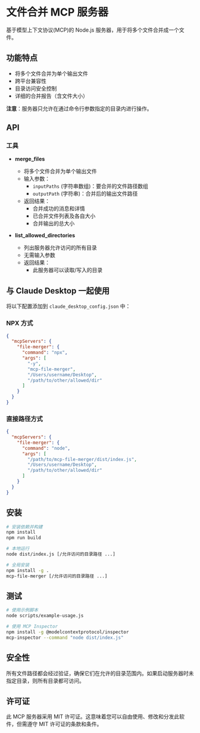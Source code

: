 # 文件合并 MCP 服务器

基于模型上下文协议(MCP)的 Node.js 服务器，用于将多个文件合并成一个文件。

## 功能特点

- 将多个文件合并为单个输出文件
- 跨平台兼容性
- 目录访问安全控制
- 详细的合并报告（含文件大小）

**注意**：服务器只允许在通过命令行参数指定的目录内进行操作。

## API

### 工具

- **merge_files**
  - 将多个文件合并为单个输出文件
  - 输入参数：
    - `inputPaths` (字符串数组)：要合并的文件路径数组
    - `outputPath` (字符串)：合并后的输出文件路径
  - 返回结果：
    - 合并成功的消息和详情
    - 已合并文件列表及各自大小
    - 合并输出的总大小

- **list_allowed_directories**
  - 列出服务器允许访问的所有目录
  - 无需输入参数
  - 返回结果：
    - 此服务器可以读取/写入的目录

## 与 Claude Desktop 一起使用

将以下配置添加到 `claude_desktop_config.json` 中：

### NPX 方式

```json
{
  "mcpServers": {
    "file-merger": {
      "command": "npx",
      "args": [
        "-y",
        "mcp-file-merger",
        "/Users/username/Desktop",
        "/path/to/other/allowed/dir"
      ]
    }
  }
}
```

### 直接路径方式

```json
{
  "mcpServers": {
    "file-merger": {
      "command": "node",
      "args": [
        "/path/to/mcp-file-merger/dist/index.js",
        "/Users/username/Desktop",
        "/path/to/other/allowed/dir"
      ]
    }
  }
}
```

## 安装

```bash
# 安装依赖并构建
npm install
npm run build

# 本地运行
node dist/index.js [/允许访问的目录路径 ...]

# 全局安装
npm install -g .
mcp-file-merger [/允许访问的目录路径 ...]
```

## 测试

```bash
# 使用示例脚本
node scripts/example-usage.js

# 使用 MCP Inspector
npm install -g @modelcontextprotocol/inspector
mcp-inspector --command "node dist/index.js"
```

## 安全性

所有文件路径都会经过验证，确保它们在允许的目录范围内。如果启动服务器时未指定目录，则所有目录都可访问。

## 许可证

此 MCP 服务器采用 MIT 许可证。这意味着您可以自由使用、修改和分发此软件，但需遵守 MIT 许可证的条款和条件。
